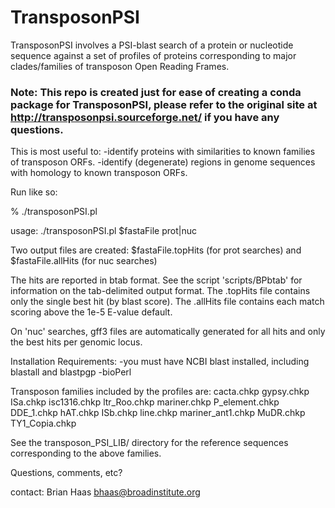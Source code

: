 # TransposonPSI

TransposonPSI involves a PSI-blast search of a protein or nucleotide sequence against a set of profiles of proteins corresponding to major clades/families of transposon Open Reading Frames.

### Note: This repo is created just for ease of creating a conda package for TransposonPSI, please refer to the original site at http://transposonpsi.sourceforge.net/ if you have any questions.

This is most useful to:
-identify proteins with similarities to known families of transposon ORFs.
-identify (degenerate) regions in genome sequences with homology to known transposon ORFs.

Run like so:

   % ./transposonPSI.pl 

   usage: ./transposonPSI.pl $fastaFile prot|nuc
                                                                                                                                                               
Two output files are created:
     $fastaFile.topHits (for prot searches)
    and
     $fastaFile.allHits (for nuc searches)

The hits are reported in btab format.  See the script 'scripts/BPbtab' for information on the tab-delimited output format.
The .topHits file contains only the single best hit (by blast score).
The .allHits file contains each match scoring above the 1e-5 E-value default.

On 'nuc' searches, gff3 files are automatically generated for all hits and only the best hits per genomic locus.


Installation Requirements:
-you must have NCBI blast installed, including blastall and blastpgp
-bioPerl


Transposon families included by the profiles are:
cacta.chkp  gypsy.chkp  ISa.chkp  isc1316.chkp  ltr_Roo.chkp       mariner.chkp  P_element.chkp
DDE_1.chkp  hAT.chkp    ISb.chkp  line.chkp     mariner_ant1.chkp  MuDR.chkp     TY1_Copia.chkp  

See the transposon_PSI_LIB/ directory for the reference sequences corresponding to the above families.


Questions, comments, etc?

contact: Brian Haas bhaas@broadinstitute.org





